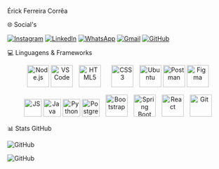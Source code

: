 Érick Ferreira Corrêa 

🌐 Social's

[![Instagram](https://img.shields.io/badge/Instagram-E4405F?style=for-the-badge&logo=instagram&logoColor=white)](https://instagram.com/erickfcorrea)
[![LinkedIn](https://img.shields.io/badge/LinkedIn-0077B5?style=for-the-badge&logo=linkedin&logoColor=white)](https://linkedin.com/in/seu-usuario)
[![WhatsApp](https://img.shields.io/badge/WhatsApp-25D366?style=for-the-badge&logo=whatsapp&logoColor=white)](https://wa.me//48984430845)
[![Gmail](https://img.shields.io/badge/Gmail-D14836?style=for-the-badge&logo=gmail&logoColor=white)](https://mail.google.com/mail/u/0/#inbox)
[![GitHub](https://img.shields.io/badge/GitHub-181717?style=for-the-badge&logo=github&logoColor=white)](https://github.com/erickfcorrea)

💻 Linguagens & Frameworks

<div align="center">
  <img src="https://cdn.jsdelivr.net/gh/devicons/devicon/icons/nodejs/nodejs-original.svg" alt="Node.js" width="50"/>
<img src="https://cdn.jsdelivr.net/gh/devicons/devicon/icons/vscode/vscode-original.svg" alt="VS Code" width="50"/>
  <img src="https://cdn.jsdelivr.net/gh/devicons/devicon/icons/html5/html5-original.svg" alt="HTML5" width="50" height="50" style="margin: 0 10px"/>
  <img src="https://cdn.jsdelivr.net/gh/devicons/devicon/icons/css3/css3-original.svg" alt="CSS3" width="50" height="50" style="margin: 0 10px"/>
  <img src="https://cdn.jsdelivr.net/gh/devicons/devicon/icons/ubuntu/ubuntu-original.svg" alt="Ubuntu" width="50">
  <img src="https://cdn.jsdelivr.net/gh/devicons/devicon/icons/postman/postman-original.svg" alt="Postman" width="50"/>
  <img src="https://cdn.jsdelivr.net/gh/devicons/devicon/icons/figma/figma-original.svg" alt="Figma" width="50"/>
  <p align="center">
  <img src="https://cdn.jsdelivr.net/gh/devicons/devicon/icons/javascript/javascript-original.svg" alt="JS" width="40" height="40"/>
  <img src="https://cdn.jsdelivr.net/gh/devicons/devicon/icons/java/java-original.svg" alt="Java" width="40" height="40"/>
  <img src="https://cdn.jsdelivr.net/gh/devicons/devicon/icons/python/python-original.svg" alt="Python" width="40" height="40"/>
  <img src="https://cdn.jsdelivr.net/gh/devicons/devicon/icons/postgresql/postgresql-original.svg" alt="PostgreSQL" width="40" height="40"/
  </p>
  <img src="https://cdn.jsdelivr.net/gh/devicons/devicon/icons/bootstrap/bootstrap-original.svg" alt="Bootstrap" width="50" height="50" style="margin: 0 10px"/>
  <img src="https://cdn.jsdelivr.net/gh/devicons/devicon/icons/spring/spring-original.svg" alt="Spring Boot" width="50"/>
  <img src="https://cdn.jsdelivr.net/gh/devicons/devicon/icons/react/react-original.svg" alt="React" width="50" height="50" style="margin: 0 10px"/>
  <img src="https://cdn.jsdelivr.net/gh/devicons/devicon/icons/git/git-original.svg" alt="Git" width="50"/>
  </div>

📊 Stats GitHub

![GitHub](https://github-readme-stats.vercel.app/api?username=erickfcorrea&show_icons=true&theme=radical)

![GitHub](https://github-readme-stats.vercel.app/api/top-langs/?username=erickfcorrea&layout=compact&theme=radical)
